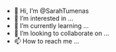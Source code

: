 - 👋 Hi, I’m @SarahTumenas
- 👀 I’m interested in ...
- 🌱 I’m currently learning ...
- 💞️ I’m looking to collaborate on ...
- 📫 How to reach me ...

<!---
SarahTumenas/SarahTumenas is a ✨ special ✨ repository because its `README.md` (this file) appears on your GitHub profile.
You can click the Preview link to take a look at your changes.
--->
